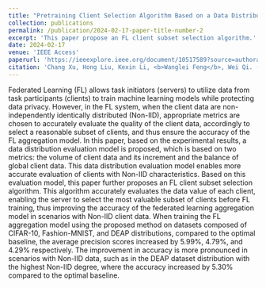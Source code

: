 ```yaml
---
title: "Pretraining Client Selection Algorithm Based on a Data Distribution Evaluation Model in Federated Learning"
collection: publications
permalink: /publication/2024-02-17-paper-title-number-2
excerpt: 'This paper propose an FL client subset selection algorithm.'
date: 2024-02-17
venue: 'IEEE Access'
paperurl: 'https://ieeexplore.ieee.org/document/10517589?source=authoralert'
citation: 'Chang Xu, Hong Liu, Kexin Li, <b>Wanglei Feng</b>, Wei Qi. (2024). &quot;Pretraining Client Selection Algorithm Based on a Data Distribution Evaluation Model in Federated Learning.&quot; <i>IEEE Access</i>. (SCI-3,IF:3.9)'
---
```


Federated Learning (FL) allows task initiators (servers) to utilize data from task participants (clients) to train machine learning models while protecting data privacy. However, in the FL system, when the client data are non-independently identically distributed (Non-IID), appropriate metrics are chosen to accurately evaluate the quality of the client data, accordingly to select a reasonable subset of clients, and thus ensure the accuracy of the FL aggregation model. In this paper, based on the experimental results, a data distribution evaluation model is proposed, which is based on two metrics: the volume of client data and its increment and the balance of global client data. This data distribution evaluation model enables more accurate evaluation of clients with Non-IID characteristics. Based on this evaluation model, this paper further proposes an FL client subset selection algorithm. This algorithm accurately evaluates the data value of each client, enabling the server to select the most valuable subset of clients before FL training, thus improving the accuracy of the federated learning aggregation model in scenarios with Non-IID client data. When training the FL aggregation model using the proposed method on datasets composed of CIFAR-10, Fashion-MNIST, and DEAP distributions, compared to the optimal baseline, the average precision scores increased by 5.99%, 4.79%, and 4.29% respectively. The improvement in accuracy is more pronounced in scenarios with Non-IID data, such as in the DEAP dataset distribution with the highest Non-IID degree, where the accuracy increased by 5.30% compared to the optimal baseline.

